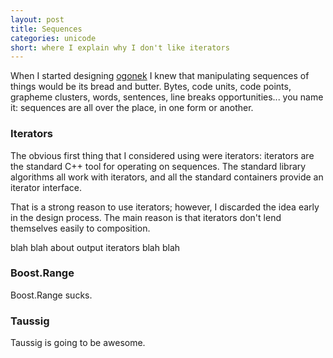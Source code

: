 ```yaml
---
layout: post
title: Sequences
categories: unicode
short: where I explain why I don't like iterators
---
```


When I started designing [ogonek] I knew that manipulating sequences of things
would be its bread and butter. Bytes, code units, code points, grapheme
clusters, words, sentences, line breaks opportunities... you name it: sequences
are all over the place, in one form or another.

### Iterators

The obvious first thing that I considered using were iterators: iterators are
the standard C++ tool for operating on sequences. The standard library
algorithms all work with iterators, and all the standard containers provide an
iterator interface.

That is a strong reason to use iterators; however, I discarded the idea early in
the design process. The main reason is that iterators don't lend themselves
easily to composition.

blah blah about output iterators blah blah

### Boost.Range

Boost.Range sucks.

### Taussig

Taussig is going to be awesome.

 [ogonek]: http://github.com/rmartinho/ogonek


